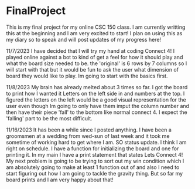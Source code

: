 # FinalProject

This is my final project for my online CSC 150 class.
I am currently writting this at the beginning and I am very excited to start!
I plan on using this as my diary so to speak and will post updates
of my progress here!

11/7/2023
I have decided that I will try my hand at coding Connect 4! I played online
against a bot to kind of get a feel for how it should play and what the board
size needed to be. the 'original' is 6 rows by 7 columns so I will start with that
but it would be fun to ask the user what dimension of board they would like to play.
Im going to start with the basics first.

11/8/2023
My brain has already melted about 3 times so far. I got the board to print how I wanted it 
Letters on the left side in and numbers at the top. I figured the letters on the left would be
a good visual representation for the user even though Im going to only have them imput the
column number and then have their piece 'fall' to the bottom like normal connect 4. I expect the
'falling' part to be the most difficult.

11/16/2023
It has been a while since I posted anything. I have been a groomsmen at a wedding from wed-sun of
last week and it took me sometime of working hard to get where I am. SO status update. I think
I am right on schedule. I have a function for initializing the board and one for printing it. 
In my main I have a print statement that states Lets Connect 4! My next problem is going to be 
trying to sort out my win condition which I am absolutely going to make at least 1 function out of
and also I need to start figuring out how I am going to tackle the gravity thing. But so far my board
prints and I am very happy about that!

